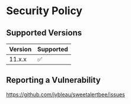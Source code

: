 # Security Policy

## Supported Versions

| Version | Supported          |
| ------- | ------------------ |
| 11.x.x  | :white_check_mark: |

## Reporting a Vulnerability

https://github.com/jybleau/sweetalertbee/issues
